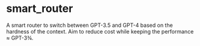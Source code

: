 # smart_router
A smart router to switch between GPT-3.5 and GPT-4 based on the hardness of the context. Aim to reduce cost while keeping the performance ≈ GPT-3¾.
